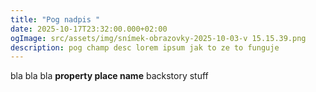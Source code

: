```yaml
---
title: "Pog nadpis "
date: 2025-10-17T23:32:00.000+02:00
ogImage: src/assets/img/snímek-obrazovky-2025-10-03-v 15.15.39.png
description: pog champ desc lorem ipsum jak to ze to funguje
---
```

bla bla bla **property place name** backstory stuff
